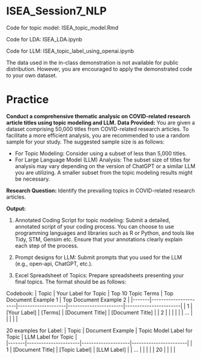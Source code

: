 # ISEA_Session7_NLP
Code for topic model: ISEA_topic_model.Rmd

Code for LDA: ISEA_LDA.ipynb

Code for LLM: ISEA_topic_label_using_openai.ipynb

The data used in the in-class demonstration is not available for public distribution. However, you are encouraged to apply the demonstrated code to your own dataset.

# Practice
**Conduct a comprehensive thematic analysic on COVID-related research article titles using topic modeling and LLM.**
**Data Provided:** You are given a dataset comprising 50,000 titles from COVID-related research articles. To facilitate a more efficient analysis, you are recommended to use a random sample for your study. The suggested sample size is as follows:
* For Topic Modeling: Consider using a subset of less than 5,000 titles.
* For Large Language Model (LLM) Analysis: The subset size of titles for analysis may vary depending on the version of ChatGPT or a similar LLM you are utilizing. A smaller subset from the topic modeling results might be necessary.

**Research Question:** Identify the prevailing topics in COVID-related research articles.

**Output:**
1. Annotated Coding Script for topic modeling: Submit a detailed, annotated script of your coding process. You can choose to use programming languages and libraries such as R or Python, and tools like Tidy, STM, Gensim etc. Ensure that your annotations clearly explain each step of the process.
2. Prompt designs for LLM: Submit prompts that you used for the LLM (e.g., open-api, ChatGPT, etc.).

3. Excel Spreadsheet of Topics: Prepare spreadsheets presenting your final topics. The format should be as follows:

Codebook:
   | Topic | Your Label for Topic | Top 10 Topic Terms | Top Document Example 1 | Top Document Example 2 | 
   |-------|----------------------|--------------------|-----------------------|-----------------------|
   | 1     | [Your Label]         | [Terms]            | [Document Title]      | [Document Title]      |
   | 2     |                      |                    |                       |                       |
   | ...   |                      |                    |                       |                       |

20 examples for Label:
   | Topic | Document Example | Topic Model Label for Topic | LLM Label for Topic |  
   |-------|----------------------|--------------------|-----------------------|
   | 1     | [Document Title]     | [Topic Label]      | [LLM Label]           | 
   | ...   |                      |                    |                       |
   | 20    |                      |                    |                       | 
